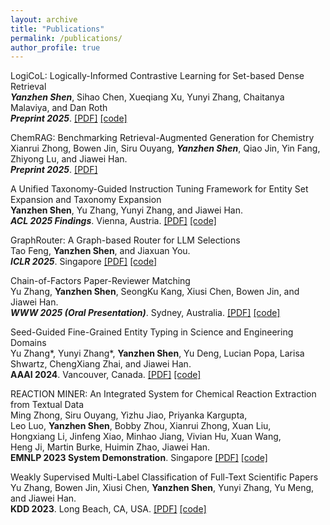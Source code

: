 ```yaml
---
layout: archive
title: "Publications"
permalink: /publications/
author_profile: true
---
```


LogiCoL: Logically-Informed Contrastive Learning for Set-based Dense Retrieval \
***Yanzhen Shen***, Sihao Chen, Xueqiang Xu, Yunyi Zhang, Chaitanya Malaviya, and Dan Roth \
***Preprint 2025***. 
[[PDF]](https://arxiv.org/pdf/2505.19588) [[code]](https://github.com/yanzhen4/LogiCoL)

ChemRAG: Benchmarking Retrieval-Augmented Generation for Chemistry \
Xianrui Zhong, Bowen Jin, Siru Ouyang, ***Yanzhen Shen***, Qiao Jin, Yin Fang, Zhiyong Lu, and Jiawei Han. \
***Preprint 2025***. 
[[PDF]](https://arxiv.org/pdf/2402.13405)

A Unified Taxonomy-Guided Instruction Tuning Framework for Entity Set Expansion and Taxonomy Expansion \
**Yanzhen Shen**, Yu Zhang, Yunyi Zhang, and Jiawei Han. \
***ACL 2025 Findings***. Vienna, Austria. 
[[PDF]](https://arxiv.org/pdf/2402.13405) [[code]](https://github.com/yanzhen4/TaxoInstruct)

GraphRouter: A Graph-based Router for LLM Selections  \
Tao Feng, **Yanzhen Shen**, and Jiaxuan You.  \
***ICLR 2025***. Singapore 
[[PDF]](https://arxiv.org/pdf/2410.03834) [[code]](https://github.com/ulab-uiuc/GraphRouter)

Chain-of-Factors Paper-Reviewer Matching \
Yu Zhang, **Yanzhen Shen**, SeongKu Kang, Xiusi Chen, Bowen Jin, and Jiawei Han. \
***WWW 2025 (Oral Presentation)***. Sydney, Australia. 
[[PDF]](https://arxiv.org/pdf/2310.14483) [[code]](https://github.com/yuzhimanhua/CoF)

Seed-Guided Fine-Grained Entity Typing in Science and Engineering Domains \
Yu Zhang\*, Yunyi Zhang\*, **Yanzhen Shen**, Yu Deng, Lucian Popa, Larisa Shwartz, ChengXiang Zhai, and Jiawei Han.     
**AAAI 2024**. Vancouver, Canada.
[[PDF]](https://arxiv.org/pdf/2401.13129) [[code]](https://github.com/yuzhimanhua/SEType)

REACTION MINER: An Integrated System for Chemical Reaction Extraction from Textual Data \
Ming Zhong, Siru Ouyang, Yizhu Jiao, Priyanka Kargupta, \
Leo Luo, **Yanzhen Shen**, Bobby Zhou, Xianrui Zhong, Xuan Liu, \
Hongxiang Li, Jinfeng Xiao, Minhao Jiang, Vivian Hu, Xuan Wang, \
Heng Ji, Martin Burke, Huimin Zhao, Jiawei Han. \
**EMNLP 2023 System Demonstration**. Singapore
[[PDF]](https://aclanthology.org/2023.emnlp-demo.36.pdf) [[code]](https://github.com/maszhongming/ReactionMiner)

Weakly Supervised Multi-Label Classification of Full-Text Scientific Papers \
Yu Zhang, Bowen Jin, Xiusi Chen, **Yanzhen Shen**, Yunyi Zhang, Yu Meng, and Jiawei Han. \
**KDD 2023**. Long Beach, CA, USA.
[[PDF]](https://arxiv.org/pdf/2306.14003) [[code]](https://github.com/yuzhimanhua/FUTEX)

